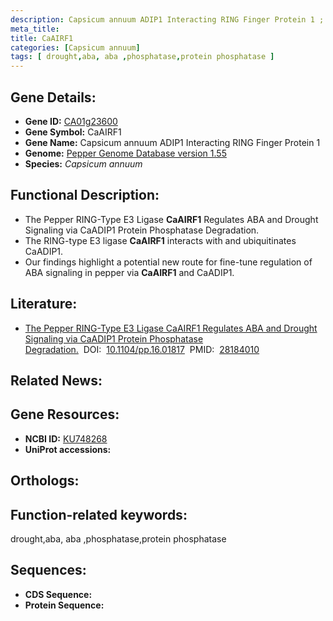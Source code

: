 ```yaml
---
description: Capsicum annuum ADIP1 Interacting RING Finger Protein 1 ; CA01g23600 ; Capsicum annuum
meta_title:
title: CaAIRF1
categories: [Capsicum annuum]
tags: [ drought,aba, aba ,phosphatase,protein phosphatase ]
---
```


## Gene Details:
- **Gene ID:**	[CA01g23600]()
- **Gene Symbol:** CaAIRF1
- **Gene Name:** Capsicum annuum ADIP1 Interacting RING Finger Protein 1
- **Genome:** [Pepper Genome Database version 1.55]()
- **Species:** *Capsicum annuum*

## Functional Description:
   - The Pepper RING-Type E3 Ligase **CaAIRF1** Regulates ABA and Drought Signaling via CaADIP1 Protein Phosphatase Degradation.
   - The RING-type E3 ligase **CaAIRF1** interacts with and ubiquitinates CaADIP1.
   - Our findings highlight a potential new route for fine-tune regulation of ABA signaling in pepper via **CaAIRF1** and CaADIP1.

## Literature:
   - [The Pepper RING-Type E3 Ligase CaAIRF1 Regulates ABA and Drought Signaling via CaADIP1 Protein Phosphatase Degradation.]( https://academic.oup.com/plphys/article/173/4/2323/6116198?login=true)&nbsp;&nbsp;DOI:&nbsp;&nbsp;[10.1104/pp.16.01817](https://academic.oup.com/plphys/article/173/4/2323/6116198?login=true)&nbsp;&nbsp;PMID:&nbsp;&nbsp;[28184010](https://pubmed.ncbi.nlm.nih.gov/28184010/)

## Related News:

## Gene Resources:
- **NCBI ID:** [KU748268](https://www.ncbi.nlm.nih.gov/gene/?term=KU748268)
- **UniProt accessions:** [](https://www.uniprot.org/uniprotkb//entry)

## Orthologs:


## Function-related keywords:
drought,aba, aba ,phosphatase,protein phosphatase

## Sequences:
- **CDS Sequence:**
- **Protein Sequence:**
